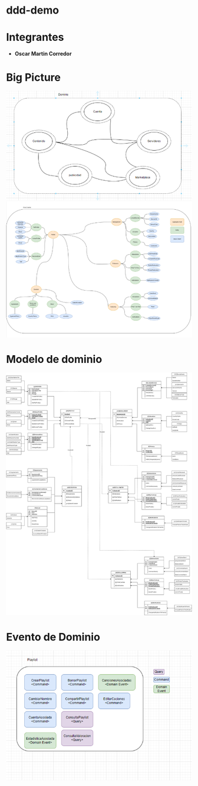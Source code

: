 # ddd-demo
# <h1> Integrantes
* **Oscar Martin Corredor**


# Big Picture

![Big Picture](/resources/analisis.png?raw=true "Big Picture")
![Big Picture](/resources/asalisis2.png?raw=true "Big Picture")

# Modelo de dominio
![Big Picture](/resources/modelo.png?raw=true "Big Picture")

# Evento de Dominio
![Big Picture](/resources/evento.png?raw=true "Big Picture")